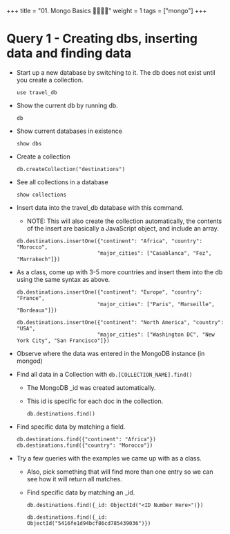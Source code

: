 +++
title = "01. Mongo Basics 👩‍🏫🧑‍🏫"
weight = 1
tags = ["mongo"] 
+++

# Query 1 - Creating dbs, inserting data and finding data

* Start up a new database by switching to it. The db does not exist until you create a collection.

  ```
  use travel_db
  ```

* Show the current db by running db.

  ```
  db
  ```

* Show current databases in existence

  ```
  show dbs
  ```

* Create a collection

  ```
  db.createCollection("destinations")
  ```

* See all collections in a database

  ```
  show collections
  ```

* Insert data into the travel_db database with this command.

  - NOTE: This will also create the collection automatically, the contents of the insert are basically a JavaScript object, and include an array.

  ```
  db.destinations.insertOne({"continent": "Africa", "country": "Morocco",
                            "major_cities": ["Casablanca", "Fez", "Marrakech"]})
  ```

* As a class, come up with 3-5 more countries and insert them into the db using the same syntax as above.

  ```
  db.destinations.insertOne({"continent": "Europe", "country": "France",
                            "major_cities": ["Paris", "Marseille", "Bordeaux"]})

  db.destinations.insertOne({"continent": "North America", "country": "USA",
                            "major_cities": ["Washington DC", "New York City", "San Francisco"]})
  ```

* Observe where the data was entered in the MongoDB instance (in mongod)

* Find all data in a Collection with `db.[COLLECTION_NAME].find()`

  - The MongoDB \_id was created automatically.

  - This id is specific for each doc in the collection.

    ```
    db.destinations.find()
    ```

* Find specific data by matching a field.

  ```
  db.destinations.find({"continent": "Africa"})
  db.destinations.find({"country": "Morocco"})
  ```

* Try a few queries with the examples we came up with as a class.

  - Also, pick something that will find more than one entry so we can see how it will return all matches.

  - Find specific data by matching an \_id.

    ```
    db.destinations.find({_id: ObjectId("<ID Number Here>")})

    db.destinations.find({_id: ObjectId("5416fe1d94bcf86cd785439036")})
    ```